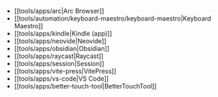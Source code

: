 - [[tools/apps/arc|Arc Browser]]
- [[tools/automation/keyboard-maestro/keyboard-maestro|Keyboard Maestro]]
- [[tools/apps/kindle|Kindle (app)]]
- [[tools/apps/neovide|Neovide]]
- [[tools/apps/obsidian|Obsidian]]
- [[tools/apps/raycast|Raycast]]
- [[tools/apps/session|Session]]
- [[tools/apps/vite-press|VitePress]]
- [[tools/apps/vs-code|VS Code]]
- [[tools/apps/better-touch-tool|BetterTouchTool]]
